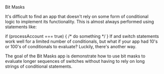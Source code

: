 Bit Masks

It's difficult to find an app that doesn't rely on some form of conditional logic to implement its functionality. This is almost always performed using statements like:

if (processAccount === true) { 
  /* do something */
}
If and switch statements work well for a limited number of conditionals, but what if your app had 10's or 100's of conditionals to evaluate? Luckily, there's another way.

The goal of the Bit Masks app is demonstrate how to use bit masks to evaluate longer sequences of switches without having to rely on long strings of conditional statements.
